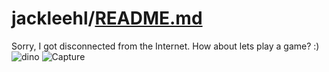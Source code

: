 # jackleehl/[README.md](https://github.com/jackleehl/jackleehl1/files/6324241/README.md)
Sorry, I got disconnected from the Internet. How about lets play a game? :)
![dino](https://user-images.githubusercontent.com/78713092/115014234-a00ef900-9ee4-11eb-8660-26faa3de8739.gif)
![Capture](https://user-images.githubusercontent.com/78713092/115114265-ed609880-9fc0-11eb-94bd-f07b417a7a10.PNG)
